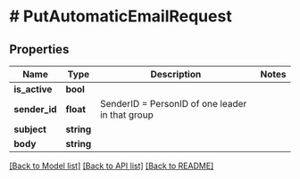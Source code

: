 # # PutAutomaticEmailRequest

## Properties

Name | Type | Description | Notes
------------ | ------------- | ------------- | -------------
**is_active** | **bool** |  |
**sender_id** | **float** | SenderID &#x3D; PersonID of one leader in that group |
**subject** | **string** |  |
**body** | **string** |  |

[[Back to Model list]](../../README.md#models) [[Back to API list]](../../README.md#endpoints) [[Back to README]](../../README.md)
